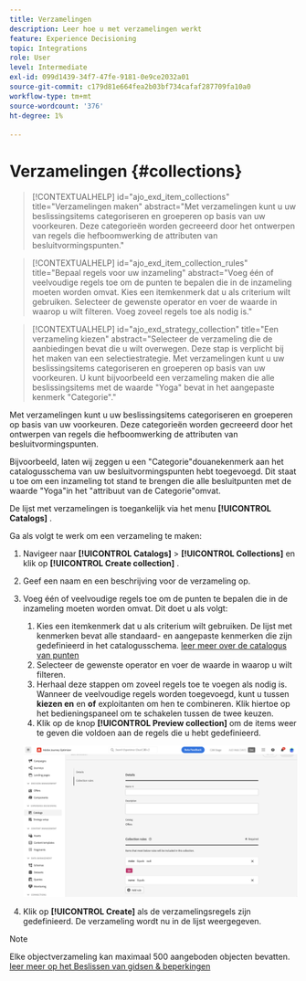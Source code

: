 ```yaml
---
title: Verzamelingen
description: Leer hoe u met verzamelingen werkt
feature: Experience Decisioning
topic: Integrations
role: User
level: Intermediate
exl-id: 099d1439-34f7-47fe-9181-0e9ce2032a01
source-git-commit: c179d81e664fea2b03bf734cafaf287709fa10a0
workflow-type: tm+mt
source-wordcount: '376'
ht-degree: 1%

---
```


# Verzamelingen {#collections}

>[!CONTEXTUALHELP]
>id="ajo_exd_item_collections"
>title="Verzamelingen maken"
>abstract="Met verzamelingen kunt u uw beslissingsitems categoriseren en groeperen op basis van uw voorkeuren. Deze categorieën worden gecreeerd door het ontwerpen van regels die hefboomwerking de attributen van besluitvormingspunten."

>[!CONTEXTUALHELP]
>id="ajo_exd_item_collection_rules"
>title="Bepaal regels voor uw inzameling"
>abstract="Voeg één of veelvoudige regels toe om de punten te bepalen die in de inzameling moeten worden omvat. Kies een itemkenmerk dat u als criterium wilt gebruiken. Selecteer de gewenste operator en voer de waarde in waarop u wilt filteren. Voeg zoveel regels toe als nodig is."

>[!CONTEXTUALHELP]
>id="ajo_exd_strategy_collection"
>title="Een verzameling kiezen"
>abstract="Selecteer de verzameling die de aanbiedingen bevat die u wilt overwegen. Deze stap is verplicht bij het maken van een selectiestrategie. Met verzamelingen kunt u uw beslissingsitems categoriseren en groeperen op basis van uw voorkeuren. U kunt bijvoorbeeld een verzameling maken die alle beslissingsitems met de waarde &quot;Yoga&quot; bevat in het aangepaste kenmerk &quot;Categorie&quot;."

Met verzamelingen kunt u uw beslissingsitems categoriseren en groeperen op basis van uw voorkeuren. Deze categorieën worden gecreeerd door het ontwerpen van regels die hefboomwerking de attributen van besluitvormingspunten.

Bijvoorbeeld, laten wij zeggen u een &quot;Categorie&quot;douanekenmerk aan het catalogusschema van uw besluitvormingspunten hebt toegevoegd. Dit staat u toe om een inzameling tot stand te brengen die alle besluitpunten met de waarde &quot;Yoga&quot;in het &quot;attribuut van de Categorie&quot;omvat.

De lijst met verzamelingen is toegankelijk via het menu **[!UICONTROL  Catalogs]** .

Ga als volgt te werk om een verzameling te maken:

1. Navigeer naar **[!UICONTROL  Catalogs]** > **[!UICONTROL Collections]** en klik op **[!UICONTROL Create collection]** .
1. Geef een naam en een beschrijving voor de verzameling op.
1. Voeg één of veelvoudige regels toe om de punten te bepalen die in de inzameling moeten worden omvat. Dit doet u als volgt:

   1. Kies een itemkenmerk dat u als criterium wilt gebruiken. De lijst met kenmerken bevat alle standaard- en aangepaste kenmerken die zijn gedefinieerd in het catalogusschema. [ leer meer over de catalogus van punten ](catalogs.md)
   1. Selecteer de gewenste operator en voer de waarde in waarop u wilt filteren.
   1. Herhaal deze stappen om zoveel regels toe te voegen als nodig is. Wanneer de veelvoudige regels worden toegevoegd, kunt u tussen **kiezen en** en **of** exploitanten om hen te combineren. Klik hiertoe op het bedieningspaneel om te schakelen tussen de twee keuzen.
   1. Klik op de knop **[!UICONTROL Preview collection]** om de items weer te geven die voldoen aan de regels die u hebt gedefinieerd.

   ![](assets/collection-create.png)

1. Klik op **[!UICONTROL Create]** als de verzamelingsregels zijn gedefinieerd. De verzameling wordt nu in de lijst weergegeven.

>[!NOTE]
>
>Elke objectverzameling kan maximaal 500 aangeboden objecten bevatten. [ leer meer op het Beslissen van gidsen &amp; beperkingen ](gs-experience-decisioning.md#guardrails)
